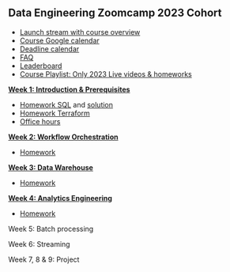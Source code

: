 ## Data Engineering Zoomcamp 2023 Cohort

- [Launch stream with course overview](https://www.youtube.com/watch?v=-zpVha7bw5A)
- [Course Google calendar](https://calendar.google.com/calendar/?cid=ZXIxcjA1M3ZlYjJpcXU0dTFmaG02MzVxMG9AZ3JvdXAuY2FsZW5kYXIuZ29vZ2xlLmNvbQ)
- [Deadline calendar](https://docs.google.com/spreadsheets/d/e/2PACX-1vSm_klXN3BzrRr7EjpEu_TDTZIQRkoEcCJriF3JdZgk6kPEHD1mxDQn8JvpEzCDpndQB-jE8red3NJj/pubhtml)
- [FAQ](https://docs.google.com/document/d/19bnYs80DwuUimHM65UV3sylsCn2j1vziPOwzBwQrebw/edit?usp=sharing)
- [Leaderboard](https://docs.google.com/spreadsheets/d/e/2PACX-1vTbL00GcdQp0bJt9wf1ROltMq7s3qyxl-NYF7Pvk79Jfxgwfn9dNWmPD_yJHTDq_Wzvps8EIr6cOKWm/pubhtml)
- [Course Playlist: Only 2023 Live videos & homeworks](https://www.youtube.com/playlist?list=PL3MmuxUbc_hJjEePXIdE-LVUx_1ZZjYGW)

[**Week 1: Introduction & Prerequisites**](week_1_docker_sql/)

- [Homework SQL](week_1_docker_sql/homework.md) and [solution](https://www.youtube.com/watch?v=KIh_9tZiroA)
- [Homework Terraform](week_1_terraform/homework.md)
- [Office hours](https://www.youtube.com/watch?v=RVTryVvSyw4&list=PL3MmuxUbc_hJjEePXIdE-LVUx_1ZZjYGW)

[**Week 2: Workflow Orchestration**](week_2_workflow_orchestration)

- [Homework](week_2_workflow_orchestration/homework.md)

[**Week 3: Data Warehouse**](week_3_data_warehouse)

- [Homework](week_3_data_warehouse/homework.md)

[**Week 4: Analytics Engineering**](week_4_analytics_engineering/)

- [Homework](week_4_analytics_engineering/homework.md)

Week 5: Batch processing

Week 6: Streaming

Week 7, 8 & 9: Project
